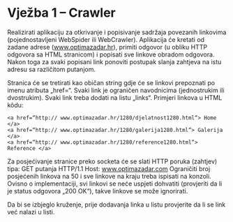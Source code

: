  # Vježba 1 – Crawler
Realizirati aplikaciju za otkrivanje i popisivanje sadržaja povezanih linkovima (pojednostavljeni WebSpider ili WebCrawler). 
Aplikacija će kretati od zadane adrese (www.optimazadar.hr), primiti odgovor (u obliku HTTP odgovora sa HTML stranicom) i 
popisati sve linkove obradom odgovora. Nakon toga za svaki popisani link ponoviti postupak slanja zahtjeva na istu adresu sa različitom putanjom.  

Stranica će se tretirati kao običan string gdje će se linkovi prepoznati po imenu atributa „href=“. Svaki link je ograničen navodnicima (jednostrukim ili dvostrukim). 
Svaki link treba dodati na listu „links“. Primjeri linkova u HTML kôdu:  

	<a href=“http:// www.optimazadar.hr/1280/djelatnost1280.html“> Home </a>  
	<a href=“http:// www.optimazadar.hr/1280/galerija1280.html“> Galerija </a>  
	<a href=“http:// www.optimazadar.hr/1280/reference1280.html“> Reference </a>  
  
Za posjećivanje stranice preko socketa će se slati HTTP poruka (zahtjev) tipa:
GET putanja HTTP/1.1
Host: www.optimazadar.com
Ograničiti broj posjećenih linkova na 50 i sve linkove na kraju treba ispisati na konzoli. 
Ovisno o implementaciji, svi linkovi se neće uspjeti dohvatiti (provjeriti da li je status odgovora „200 OK“), takve linkove se može ignorirati.

Da bi se izbjeglo kruženje, prije dodavanja linka u listu provjerite da li se link već nalazi u listi. 
 
